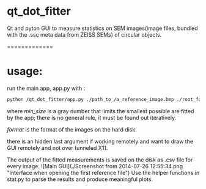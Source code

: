 qt_dot_fitter
=============

Qt and pyton GUI to measure statistics on SEM images(image files, bundled with the .ssc meta data from ZEISS SEMs) of circular objects.

=============

# usage:

run the main app, app.py with :

```bash
python /qt_dot_fitter/app.py ./path_to_/a_reference_image.bmp ./root_foolder_with pictures min_size format
```

where *min_size* is a gray number that limits the smallest possible are fitted by the app;
there is no general rule, it must be found out iteratively.

*format* is the format of the images on the hard disk.

there is an hidden last argument if working remotely and want to draw the GUI remotely and not over tunneled X11.

The output of the fitted measurements is saved on the disk as .csv file for every image.
![Main GUI](./Screenshot from 2014-07-26 12:55:34.png "Interface when opening the first reference file")
Use the helper functions in stat.py to parse the results and produce meaningful plots.